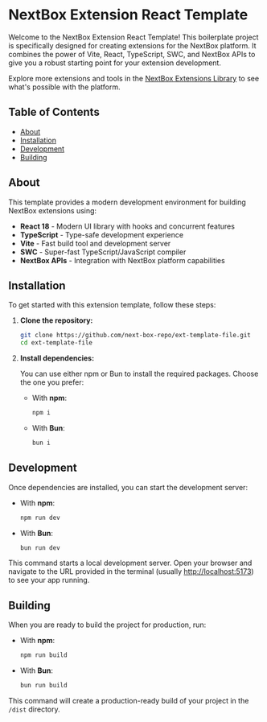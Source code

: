 # NextBox Extension React Template

Welcome to the NextBox Extension React Template! This boilerplate project is specifically designed for creating extensions for the NextBox platform. It combines the power of Vite, React, TypeScript, SWC, and NextBox APIs to give you a robust starting point for your extension development.

Explore more extensions and tools in the [NextBox Extensions Library](https://next-box.ru/extensions) to see what's possible with the platform.

## Table of Contents

- [About](#about)
- [Installation](#installation)
- [Development](#development)
- [Building](#building)

## About

This template provides a modern development environment for building NextBox extensions using:

- **React 18** - Modern UI library with hooks and concurrent features
- **TypeScript** - Type-safe development experience
- **Vite** - Fast build tool and development server
- **SWC** - Super-fast TypeScript/JavaScript compiler
- **NextBox APIs** - Integration with NextBox platform capabilities

## Installation

To get started with this extension template, follow these steps:

1. **Clone the repository:**

   ```bash
   git clone https://github.com/next-box-repo/ext-template-file.git
   cd ext-template-file
   ```

2. **Install dependencies:**

   You can use either npm or Bun to install the required packages. Choose the one you prefer:

   - With **npm**:

     ```bash
     npm i
     ```

   - With **Bun**:
     ```bash
     bun i
     ```

## Development

Once dependencies are installed, you can start the development server:

- With **npm**:

  ```bash
  npm run dev
  ```

- With **Bun**:
  ```bash
  bun run dev
  ```

This command starts a local development server. Open your browser and navigate to the URL provided in the terminal (usually [http://localhost:5173](http://localhost:5173)) to see your app running.

## Building

When you are ready to build the project for production, run:

- With **npm**:

  ```bash
  npm run build
  ```

- With **Bun**:
  ```bash
  bun run build
  ```

This command will create a production-ready build of your project in the `/dist` directory.
